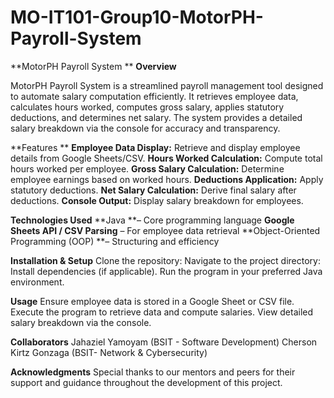 # MO-IT101-Group10-MotorPH-Payroll-System
**MotorPH Payroll System
**
**Overview**

MotorPH Payroll System is a streamlined payroll management tool designed to automate salary computation efficiently. It retrieves employee data, calculates hours worked, computes gross salary, applies statutory deductions, and determines net salary. The system provides a detailed salary breakdown via the console for accuracy and transparency.

**Features
**
**Employee Data Display:** Retrieve and display employee details from Google Sheets/CSV.
**Hours Worked Calculation:** Compute total hours worked per employee.
**Gross Salary Calculation:** Determine employee earnings based on worked hours.
**Deductions Application:** Apply statutory deductions.
**Net Salary Calculation:** Derive final salary after deductions.
**Console Output:** Display salary breakdown for employees.


**Technologies Used**
**Java **– Core programming language
**Google Sheets API / CSV Parsing** – For employee data retrieval
**Object-Oriented Programming (OOP) **– Structuring and efficiency

**Installation & Setup**
Clone the repository:
Navigate to the project directory:
Install dependencies (if applicable).
Run the program in your preferred Java environment.

**Usage**
Ensure employee data is stored in a Google Sheet or CSV file.
Execute the program to retrieve data and compute salaries.
View detailed salary breakdown via the console.

**Collaborators**
Jahaziel Yamoyam (BSIT - Software Development)
Cherson Kirtz Gonzaga (BSIT- Network & Cybersecurity)


**Acknowledgments**
Special thanks to our mentors and peers for their support and guidance throughout the development of this project.

